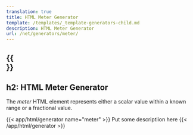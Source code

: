 ```yaml
---
translation: true
title: HTML Meter Generator
template: /templates/_template-generators-child.md
description: HTML Meter Generator
url: /net/generators/meter/
---
```


{{<section overview>}}
---
h2: HTML Meter Generator
---

The *meter* HTML element represents either a scalar value within a known range or a fractional value.


{{< app/html/generator name="meter" >}}
Put some descriptiion here
{{< /app/html/generator >}}